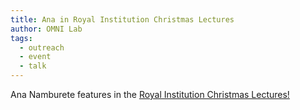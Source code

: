 ```yaml
---
title: Ana in Royal Institution Christmas Lectures
author: OMNI Lab
tags:
  - outreach
  - event
  - talk
---
```


Ana Namburete features in the [Royal Institution Christmas Lectures!](https://x.com/Ri_Science/status/1740110398999982207)
